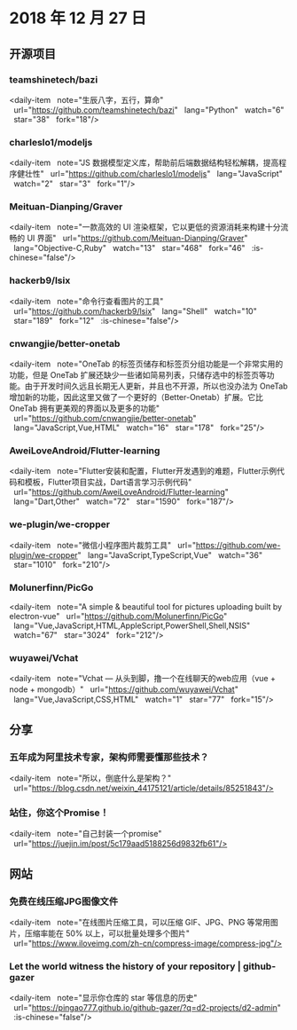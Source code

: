 # 2018 年 12 月 27 日

## 开源项目

### teamshinetech/bazi

<daily-item
  note="生辰八字，五行，算命"
  url="https://github.com/teamshinetech/bazi"
  lang="Python"
  watch="6"
  star="38"
  fork="18"/>

### charleslo1/modeljs

<daily-item
  note="JS 数据模型定义库，帮助前后端数据结构轻松解耦，提高程序健壮性"
  url="https://github.com/charleslo1/modeljs"
  lang="JavaScript"
  watch="2"
  star="3"
  fork="1"/>

### Meituan-Dianping/Graver

<daily-item
  note="一款高效的 UI 渲染框架，它以更低的资源消耗来构建十分流畅的 UI 界面"
  url="https://github.com/Meituan-Dianping/Graver"
  lang="Objective-C,Ruby"
  watch="13"
  star="468"
  fork="46"
  :is-chinese="false"/>

### hackerb9/lsix

<daily-item
  note="命令行查看图片的工具"
  url="https://github.com/hackerb9/lsix"
  lang="Shell"
  watch="10"
  star="189"
  fork="12"
  :is-chinese="false"/>

### cnwangjie/better-onetab

<daily-item
  note="OneTab 的标签页储存和标签页分组功能是一个非常实用的功能，但是 OneTab 扩展还缺少一些诸如简易列表，只储存选中的标签页等功能。由于开发时间久远且长期无人更新，并且也不开源，所以也没办法为 OneTab 增加新的功能，因此这里又做了一个更好的（Better-Onetab）扩展。它比 OneTab 拥有更美观的界面以及更多的功能"
  url="https://github.com/cnwangjie/better-onetab"
  lang="JavaScript,Vue,HTML"
  watch="16"
  star="178"
  fork="25"/>

### AweiLoveAndroid/Flutter-learning

<daily-item
  note="Flutter安装和配置，Flutter开发遇到的难题，Flutter示例代码和模板，Flutter项目实战，Dart语言学习示例代码"
  url="https://github.com/AweiLoveAndroid/Flutter-learning"
  lang="Dart,Other"
  watch="72"
  star="1590"
  fork="187"/>

### we-plugin/we-cropper

<daily-item
  note="微信小程序图片裁剪工具"
  url="https://github.com/we-plugin/we-cropper"
  lang="JavaScript,TypeScript,Vue"
  watch="36"
  star="1010"
  fork="210"/>

### Molunerfinn/PicGo

<daily-item
  note="A simple & beautiful tool for pictures uploading built by electron-vue"
  url="https://github.com/Molunerfinn/PicGo"
  lang="Vue,JavaScript,HTML,AppleScript,PowerShell,Shell,NSIS"
  watch="67"
  star="3024"
  fork="212"/>

### wuyawei/Vchat

<daily-item
  note="Vchat — 从头到脚，撸一个在线聊天的web应用（vue + node + mongodb）"
  url="https://github.com/wuyawei/Vchat"
  lang="Vue,JavaScript,CSS,HTML"
  watch="1"
  star="77"
  fork="15"/>

## 分享

### 五年成为阿里技术专家，架构师需要懂那些技术？

<daily-item
  note="所以，倒底什么是架构？"
  url="https://blog.csdn.net/weixin_44175121/article/details/85251843"/>

### 站住，你这个Promise！

<daily-item
  note="自己封装一个promise"
  url="https://juejin.im/post/5c179aad5188256d9832fb61"/>

## 网站

### 免费在线压缩JPG图像文件

<daily-item
  note="在线图片压缩工具，可以压缩 GIF、JPG、PNG 等常用图片，压缩率能在 50% 以上，可以批量处理多个图片"
  url="https://www.iloveimg.com/zh-cn/compress-image/compress-jpg"/>

### Let the world witness the history of your repository | github-gazer

<daily-item
  note="显示你仓库的 star 等信息的历史"
  url="https://pingao777.github.io/github-gazer/?q=d2-projects/d2-admin"
  :is-chinese="false"/>